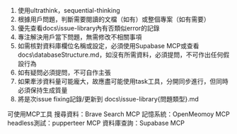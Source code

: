 1. 使用ultrathink，sequential-thinking
2. 根據用戶問題，判斷需要閱讀的文檔（如有）或整個專案（如有需要）
3. 優先查看docs\issue-library內有否類似error的記錄
4. 專注解決用戶當下問題，無需修改不相關事項
5. 如需核對資料庫欄位名稱或設定，必須使用Supabase MCP或查看docs\databaseStructure.md，如沒有所需資料，必須提問，不可作出任何假設行為
6. 如有疑問必須提問，不可自作主張
7. 如果牽涉資料量可能龐大，故應盡可能使用task工具，分開同步進行，但同時必須保持生成質量
8. 將是次issue fixing記錄/更新到 docs\issue-library\{問題類型}.md

可使用MCP工具
搜尋資料：Brave Search MCP
記憶系統：OpenMeomoy MCP
headless測試：pupperteer MCP
資料庫查詢：Supabase MCP